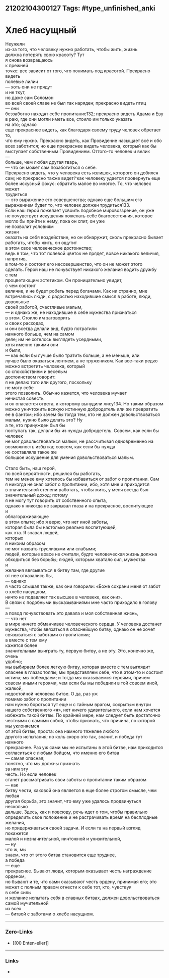 21202104300127
Tags: #type_unfinished_anki 
---
# Хлеб насущный

Неужели <br>из-за того, что человеку нужно работать, чтобы жить, жизнь <br>должна потерять свою красоту? Тут <br>я снова возвращаюсь <br>к прежней <br>точке: все зависит от того, что понимать под красотой. Прекрасно видеть <br>полевые лилии <br>— хоть они не прядут <br>и не ткут, <br>но даже сам Соломон <br>во всей своей славе не был так наряден; прекрасно видеть птиц <br>— они <br>беззаботно находят себе пропитание132; прекрасно видеть Адама и Еву <br>в раю, где они могли иметь все, стоило им только указать <br>на это; однако <br>еще прекраснее видеть, как благодаря своему труду человек обретает то, <br>что ему нужно. Прекрасно видеть, как Провидение насыщает всё и обо <br>всех заботится; но еще прекраснее видеть человека, который как бы <br>выступает собственным Провидением. Оттого-то человек и велик <br>— <br>больше, чем любая другая тварь, <br>— что он может сам позаботиться о себе. <br>Прекрасно видеть, что у человека есть излишек, которого он добился <br>сам; но прекрасно также видеті^как человеку удается провернуть еще <br>более искусный фокус: обратить малое во многое. То, что человек может <br>трудиться <br>— это выражение его совершенства; однако еще большим его <br>выражением будет то, что человек должен трудиться133. <br>Если наш герой пожелает усвоить подобное мировоззрение, он уже <br>не почувствует искушения пожелать себе благосостояния, которое <br>могло бы прийти к нему, пока он спит, он уже <br>не позволит условиям <br>жизни <br>оказать на себя воздействие, но он обнаружит, сколь прекрасно бывает <br>работать, чтобы жить, он ощутит <br>в этом свое человеческое достоинство; <br>ведь в том, что тот полевой цветок не прядет, вовсе никакого величия, <br>напротив, <br>в том-то и состоит его несовершенство, что он не может этого <br>сделать. Герой наш не почувствует никакого желания водить дружбу <br>с тем <br>процветающим эстетиком. Он проницательно увидит, <br>с чем состоит <br>величие, и не будет робеть перед богачами. Как ни странно, мне <br>встречались люди, с радостью находившие смысл в работе, люди, довольные <br>своей работой, счастливые малым, <br>— и однако же, не находившие в себе мужества признаться <br>в этом. Стоило им заговорить <br>о своих расходах, <br>и они всегда делали вид, будто потратили <br>намного больше, чем на самом <br>деле; им не хотелось выглядеть усердными, <br>хотя именно такими они <br>и были, <br>— как если бы лучше было тратить больше, а не меньше, или <br>лучше было оказаться лентяем, а не тружеником. Как все-таки редко <br>можно встретить человека, который <br>со спокойствием и веселым <br>достоинством говорит: <br>я не делаю того или другого, поскольку <br>не могу себе <br>этого позволить. Обычно кажется, что человека мучает <br>нечистая совесть <br>и он опасается ответа, к которому вынудили лису134. Но таким образом <br>можно уничтожить всякую истинную добродетель или же превратить <br>ее в фантом; ибо зачем бы тогда тем, кто не должен довольствоваться <br>малым, нужно было делать это? Ну <br>а те, кто принужден был бы <br>поступать так, делали бы из нужды добродетель. Совсем, как если бы человек <br>не мог довольствоваться малым, не рассчитывая одновременно на <br>возможность избытка; совсем, как если бы нужда <br>не составляла такое же <br>большое искушение для умения довольствоваться малым. <br><br>Стало быть, наш герой, <br>по всей вероятности, решился бы работать, <br>тем не менее ему хотелось бы избавиться от забот о пропитании. Сам <br>я никогда не знал забот о пропитании, ибо, хотя мне и приходится <br>в значительной степени работать, чтобы жить, у меня всегда был <br>значительный доход; потому <br>я не могу тут говорить от собственного опыта, <br>однако я никогда не закрывал глаза и на прекрасное, воспитующее <br>и <br>облагораживающее <br>в этом опыте; ибо я верю, что нет иной заботы, <br>которая была бы настолько реально воспитующей, <br>как эта. Я знавал людей, <br>которых <br>я никоим образом <br>не мог назвать трусливыми или слабыми; <br>людей, которые вовсе не считали, будто человеческая жизнь должна <br>обходиться без борьбы; людей, которым хватало сил, мужества <br>и <br>желания ввязываться в битву там, где другие <br>от нее отказались бы, <br>— однако <br>я часто слышал также, как они говорили: «Боже сохрани меня от забот <br>о хлебе насущном, <br>ничто не подавляет так высшее в человеке, как они». <br>В связи с подобными высказываниями мне часто приходило в голову <br>— <br>а повод почувствовать это давала и моя собственная жизнь, <br>— что нет <br>в мире ничего обманчивее человеческого сердца. У человека достанет <br>мужества, чтобы ввязаться в опаснейшую битву, однако он не хочет <br>связываться с заботами о пропитании; <br>а вместе с тем ему <br>кажется более <br>значительным выиграть ту, первую битву, а не эту. Это, конечно же, очень <br>удобно; <br>мы выбираем более легкую битву, которая вместе с тем выглядит <br>опаснее в глазах толпы; мы представляем себе, что в этом-то и состоит <br>истина; мы побеждаем; и тогда мы оказываемся героями, причем <br>совсем иными героями, чем если бы мы победили в той совсем иной, жалкой, <br>недостойной человека битве. О да, раз уж <br>помимо забот о пропитании <br>нам нужно бороться тут еще и с тайным врагом, сокрытым внутри <br>нашего собственного «я», нет ничего удивительного, если нам хочется <br>избежать такой битвы. По крайней мере, нам следует быть достаточно <br>честными с самими собой, чтобы признать, что причина, по которой <br>мы уклоняемся <br>от этой битвы, проста: она намного тяжелее любого <br>другого испытания; но коль скоро это так, значит, и победа тут <br>намного <br>прекраснее. Раз уж сами мы не испытаны в этой битве, нам приходится <br>согласиться с любым бойцом, что именно его битва <br>— самая опасная; <br>понятно, что мы должны признать <br>за ним эту <br>честь. Но если человек <br>станет рассматривать свои заботы о пропитании таким образом <br>— как <br>битву чести, каковой она является в еще более строгом смысле, чем любая <br>другая борьба, это значит, что ему уже удалось продвинуться несколько <br>дальше. Здесь, как и повсюду, речь идет о том, чтобы правильно <br>определить свое положение и не растрачивать время на бесплодные желания, <br>но придерживаться своей задачи. И если та на первый взгляд покажется <br>малой и незначительной, ничтожной и унизительной, <br>— ну <br>что ж, мы <br>знаем, что от этого битва становится еще труднее, <br>а победа <br>— еще <br>прекраснее. Бывают люди, которым оказывает честь награждение орденом, <br>но бывают и те, что сами оказывают честь ордену, принимая его; это <br>может с полным правом отнести к себе тот, кто, чувствуя <br>в себе силы <br>и желание испытать себя в славных битвах, должен довольствоваться <br>самой мучительной <br>из всех <br>— битвой с заботами о хлебе насущном.

---
### Zero-Links
- [[00 Enten-eller]]
---
### Links
-